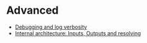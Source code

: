 # Advanced

- [Debugging and log verbosity](debugging.md)
- [Internal architecture: Inputs, Outputs and resolving](architecture.md)